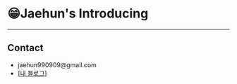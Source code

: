 <h1> 😁Jaehun's Introducing </h1>
<hr>
  <h2> Contact </h2>
    <ul>
      <li>jaehun990909@gmail.com</li>
      <li>
      <a href="https://cautious-divan-cf9.notion.site/My-Blog-e1ec2ec8179c4c1faad88ace67a55a1b">[내 블로그]</a>
      </li>
    </ul>
